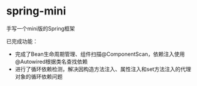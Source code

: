 # spring-mini
手写一个mini版的Spring框架

已完成功能：
- 完成了Bean生命周期管理、组件扫描@ComponentScan，依赖注入使用@Autowired根据类名查找依赖
- 进行了循环依赖检测，解决因构造方法注入、属性注入和set方法注入的代理对象的循环依赖问题